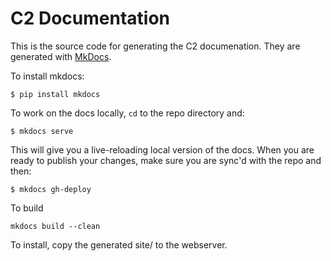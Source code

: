 # C2 Documentation

This is the source code for generating the C2 documenation.
They are generated with [MkDocs](http://www.mkdocs.org).

To install mkdocs:

```
$ pip install mkdocs
```

To work on the docs locally, `cd` to the repo directory and:

```
$ mkdocs serve
```

This will give you a live-reloading local version of the docs. When you are ready to publish your changes, make sure you are sync'd with the repo and then:

```
$ mkdocs gh-deploy
```

To build
```
mkdocs build --clean
````

To install, copy the generated site/ to the webserver.
